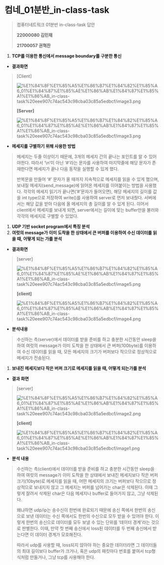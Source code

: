 # 컴네_01분반_in-class-task

> 컴퓨터네트워크 01분반 in-class-task 답안
> 
> 
> **22000080 김민채**
> 
> **21700057 권혁찬**
> 
1. **TCP를 이용한 통신에서 message boundary를 구분한 통신**
- **결과화면**

> [Client]
> 
> 
> ![%E1%84%8F%E1%85%A5%E1%86%B7%E1%84%82%E1%85%A6_01%E1%84%87%E1%85%AE%E1%86%AB%E1%84%87%E1%85%A1%E1%86%AB_in-class-task%20eee907c74ac543c98cba03c85a5edbcf/image3.png](%E1%84%8F%E1%85%A5%E1%86%B7%E1%84%82%E1%85%A6_01%E1%84%87%E1%85%AE%E1%86%AB%E1%84%87%E1%85%A1%E1%86%AB_in-class-task%20eee907c74ac543c98cba03c85a5edbcf/image3.png)
> 
> **[Server]**
> 
> ![%E1%84%8F%E1%85%A5%E1%86%B7%E1%84%82%E1%85%A6_01%E1%84%87%E1%85%AE%E1%86%AB%E1%84%87%E1%85%A1%E1%86%AB_in-class-task%20eee907c74ac543c98cba03c85a5edbcf/image3.png](%E1%84%8F%E1%85%A5%E1%86%B7%E1%84%82%E1%85%A6_01%E1%84%87%E1%85%AE%E1%86%AB%E1%84%87%E1%85%A1%E1%86%AB_in-class-task%20eee907c74ac543c98cba03c85a5edbcf/image3.png)
> 
- **메세지를 구별하기 위해 사용한 방법**

> 메세지는 두줄 이상이기 때문에, 3개의 메세지 간의 끝나는 포인트를 알 수 있어야한다. 따라서 ‘\n’이 아닌 ‘#’라는 문자를 사용하여 마지막줄에 해당 문자가 존재한다면 메세지가 끝나 다음 동작을 실행할 수 있게 했다.
> 
> 
> 반복문을 만들어 ‘#’ 문자가 올 때까지 지속적으로 메세지를 읽을 수 있게 했으며, 보내질 메세지(send_message)에 읽어온 메세지를 이어붙이는 방법을 사용했다. 각각의 메세지 읽기가 끝나면(‘#’문자가 들어오면), 해당 메세지의 길이를 값을 int type으로 저장하여 write()를 사용하여 server로 먼저 보내줬다. 서버에서는 해당 값을 받아 다음에 올 메세지의 총 길이를 알 수 있게 된다. 이어서 client에서 메세지를 보내게 되면, server에서는 길이에 맞는 buffer만을 불러와 각각의 메세지로 구별할 수 있었다.
> 
1. **UDP 기반 socket program에서 특징 분석**
2. **여럿의 message가 이미 도착을 한 상태에서 큰 버퍼를 이용하여 수신 데이터를 읽을 때, 어떻게 되는 가를 분석**
- **결과화면**

> [server]
> 
> 
> ![%E1%84%8F%E1%85%A5%E1%86%B7%E1%84%82%E1%85%A6_01%E1%84%87%E1%85%AE%E1%86%AB%E1%84%87%E1%85%A1%E1%86%AB_in-class-task%20eee907c74ac543c98cba03c85a5edbcf/image5.png](%E1%84%8F%E1%85%A5%E1%86%B7%E1%84%82%E1%85%A6_01%E1%84%87%E1%85%AE%E1%86%AB%E1%84%87%E1%85%A1%E1%86%AB_in-class-task%20eee907c74ac543c98cba03c85a5edbcf/image5.png)
> 
> **[client]**
> 
> ![%E1%84%8F%E1%85%A5%E1%86%B7%E1%84%82%E1%85%A6_01%E1%84%87%E1%85%AE%E1%86%AB%E1%84%87%E1%85%A1%E1%86%AB_in-class-task%20eee907c74ac543c98cba03c85a5edbcf/image4.png](%E1%84%8F%E1%85%A5%E1%86%B7%E1%84%82%E1%85%A6_01%E1%84%87%E1%85%AE%E1%86%AB%E1%84%87%E1%85%A1%E1%86%AB_in-class-task%20eee907c74ac543c98cba03c85a5edbcf/image4.png)
> 
- **분석내용**

> 수신하는 측(server)에서 데이터를 받을 준비를 하고 충분한 시간동안 sleep을 하여 여럿의 message가 이미 도착을 한 상태에서 큰 버퍼(100byte)를 이용하여 수신 데이터를 읽을 때, 모든 메세지의 크기가 버퍼보다 작으므로 정상적으로 메세지가 전송된다.
> 
1. **보내진 메세지보다 작은 버퍼 크기로 메세지를 읽을 때, 어떻게 되는가를 분석**
- **결과 화면**

> [server]
> 
> 
> ![%E1%84%8F%E1%85%A5%E1%86%B7%E1%84%82%E1%85%A6_01%E1%84%87%E1%85%AE%E1%86%AB%E1%84%87%E1%85%A1%E1%86%AB_in-class-task%20eee907c74ac543c98cba03c85a5edbcf/image2.png](%E1%84%8F%E1%85%A5%E1%86%B7%E1%84%82%E1%85%A6_01%E1%84%87%E1%85%AE%E1%86%AB%E1%84%87%E1%85%A1%E1%86%AB_in-class-task%20eee907c74ac543c98cba03c85a5edbcf/image2.png)
> 
> **[client]**
> 
> ![%E1%84%8F%E1%85%A5%E1%86%B7%E1%84%82%E1%85%A6_01%E1%84%87%E1%85%AE%E1%86%AB%E1%84%87%E1%85%A1%E1%86%AB_in-class-task%20eee907c74ac543c98cba03c85a5edbcf/image1.png](%E1%84%8F%E1%85%A5%E1%86%B7%E1%84%82%E1%85%A6_01%E1%84%87%E1%85%AE%E1%86%AB%E1%84%87%E1%85%A1%E1%86%AB_in-class-task%20eee907c74ac543c98cba03c85a5edbcf/image1.png)
> 
- **분석 내용**

> 수신하는 측(client)에서 데이터를 받을 준비를 하고 충분한 시간동안 sleep을 하여 여럿의 message가 이미 도착을 한 상태에서 보내진 메세지보다 작은 버퍼 크기(10byte)로 메세지를 읽을 때, 어떤 메세지의 크기는 버퍼보다 작으므로 정상적으로 보내지지 않고 그 메세지는 버퍼를 넘어가는 char은 삭제된다. 이때 그렇게 잘려서 삭제된 char은 다음 메세지나 buffer로 들어가지 않고, 그냥 삭제된다.
> 
> 
> 왜냐하면 udp/ip는 송수신이 한번에 완료되기 때문에 송신 쪽에서 한번의 송신으로 보낸 데이터는 수신 쪽에서도 한번의 수신으로 모두 받을 수 있어야 한다. 이렇게 한번의 송신으로 데이터를 모두 보낼 수 있는 단위를 ‘데이터 경계'라는 것으로 판별한다. 이때, 만약 첫 번째 송신에서 loss된 데이터를 두 번째 송신에서 받는다면 이 데이터 경계가 모호해진다.
> 
> 따라서 udp를 사용할 때, loss되지 않아야 하는 중요한 데이터라면 그 데이터들의 최대 길이보다 buffer가 크거나, 혹은 udp의 패킷마다 번호를 붙여서 tcp형식처럼 만들거나, 그냥 tcp를 사용해야 한다.
>